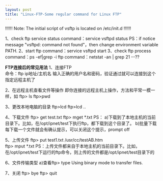 ```yaml
---
layout: post
title: "Linux-FTP-Some regular command for Linux FTP"
---
```

!!!!!! Note: The initial script of vsftp is located on /etc/init.d !!!!!!

1、check ftp service status
command：service vsftpd status
PS：if notice message "vsftpd: command not found"，then change environment variable PATH. 
2、start ftp
command：service vsftpd start
3、check ftp process
command：ps -ef|grep -i ftp
command：netstat -an | grep 21 --??

**FTP连接后的常见用法**
1、连接FTP    
命令：ftp ip地址/主机名
输入正确的用户名和密码，验证通过就可以连接到这个指定远程主机了

2、在远程主机查看文件等操作
即你连接的远程主机上操作，方法和平常一模一样，如
ftp> ls 
ftp>pwd

3、更改本地电脑的目录
ftp>lcd
ftp>lcd ..

4、下载文件
ftp> get test.txt
ftp> mget *.txt 
PS：
a)下载到了本地主机的当前目录下。比如，在/opt/ipnet/test下执行ftp，都下载到这个目录了。
b)批量下载每下载一个文件就会有确认提示，可以关闭这个提示，prompt off

 5、上传文件
 ftp> put test1.txt /usr/cc/testAB.htm  
 ftp> mput *.txt
 PS：上传文件都来自于本地主机的当前目录下。比如，在/opt/ipnet/test下运行的ftp命令，则上传的文件都是/opt/ipnet/test目录下的

 6、文件传输类型
 a)查看ftp> type
  Using binary mode to transfer files.

 7、关闭
 ftp> bye
 ftp> quit
